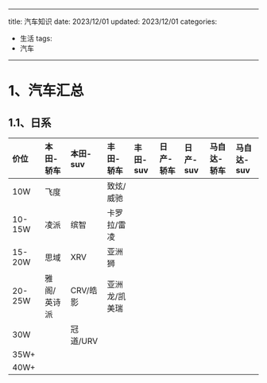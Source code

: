 
---
title: 汽车知识
date: 2023/12/01
updated: 2023/12/01
categories:
  - 生活
tags:
  - 汽车
---

# 1、汽车汇总

## 1.1、日系

| 价位     | 本田-轿车  | 本田-suv | 丰田-轿车   | 丰田-suv | 日产-轿车 | 日产-suv | 马自达-轿车 | 马自达-suv |
|:-------|:-------|:-------|:--------|:-------|:------|:-------|:-------|:--------|
|    10W | 飞度     |        | 致炫/威驰   |        |       |        |        |         |
| 10-15W | 凌派     | 缤智     | 卡罗拉/雷凌  |        |       |        |        |         |
| 15-20W | 思域     | XRV    | 亚洲狮     |        |       |        |        |         |
| 20-25W | 雅阁/英诗派 | CRV/皓影 | 亚洲龙/凯美瑞 |        |       |        |        |         |
|    30W |        | 冠道/URV |         |        |       |        |        |         |
|   35W+ |        |        |         |        |       |        |        |         |
|   40W+ |        |        |         |        |       |        |        |         |  